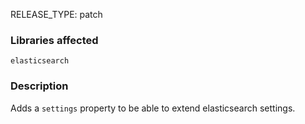 RELEASE_TYPE: patch

### Libraries affected

`elasticsearch`

### Description

Adds a `settings` property to be able to extend elasticsearch settings.   